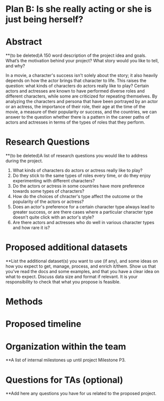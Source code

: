# Plan B: Is she really acting or she is just being herself?
# Abstract
**(to be deleted)A 150 word description of the project idea and goals. What’s the motivation behind your project? What story would you like to tell, and why?

In a movie, a character's success isn't solely about the story; it also heavily depends on how the actor brings that character to life. This raises the question: what kinds of characters do actors really like to play? Certain actors and actresses are known to have performed diverse roles and different characters, while some are criticized for repeating themselves. By analyzing the characters and persona that have been portrayed by an actor or an actress, the importance of their role, their age at the time of the movie, a measure of their popularity or success, and the countries, we can answer to the question whether there is a pattern in the career paths of actors and actresses in terms of the types of roles that they perform. 

# Research Questions
**(to be deleted)A list of research questions you would like to address during the project.

1. What kinds of characters do actors or actress really like to play?
2. Do they stick to the same types of roles every time, or do they enjoy experimenting with different characters?
3. Do the actors or actress in some countries have more preference towards some types of characters? 
4. How do the choices of chracter's type affect the outcome or the popularity of the actors or actress?
5. Does an actor's preference for a certain character type always lead to greater success, or are there cases where a particular character type doesn't quite click with an actor's style? 
6. Are there actors and actresses who do well in various character types and how rare it is?


# Proposed additional datasets
**List the additional dataset(s) you want to use (if any), and some ideas on how you expect to get, manage, process, and enrich it/them. Show us that you’ve read the docs and some examples, and that you have a clear idea on what to expect. Discuss data size and format if relevant. It is your responsibility to check that what you propose is feasible.

# Methods

# Proposed timeline

# Organization within the team
**A list of internal milestones up until project Milestone P3.

# Questions for TAs (optional)
**Add here any questions you have for us related to the proposed project.